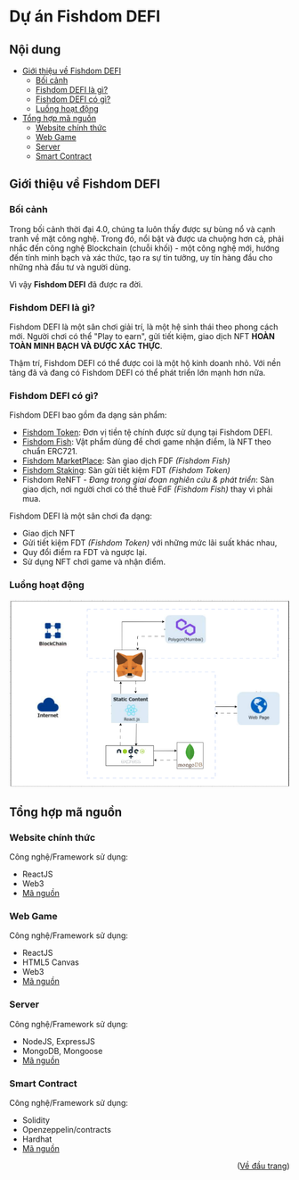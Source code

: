 <div id="top"></div>

# Dự án Fishdom DEFI 

## Nội dung

- [Giới thiệu về Fishdom DEFI](#giới-thiệu-về-fishdom-defi)
  - [Bối cảnh](#bối-cảnh)
  - [Fishdom DEFI là gì?](#fishdom-defi-là-gì?)
  - [Fishdom DEFI có gì?](#fishdom-defi-có-gì?)
  - [Luồng hoạt động](#luồng-hoạt-động)
- [Tổng hợp mã nguồn](#tổng-hợp-mã-nguồn)
  - [Website chính thức](#website-chính-thức)
  - [Web Game](#web-game)
  - [Server](#server)
  - [Smart Contract](#smart-contract)

## Giới thiệu về Fishdom DEFI

### Bối cảnh
Trong bối cảnh thời đại 4.0, chúng ta luôn thấy được sự bùng nổ và cạnh tranh về mặt công nghệ. 
Trong đó, nổi bật và được ưa chuộng hơn cả, phải nhắc đến công nghệ Blockchain (chuỗi khối) - 
một công nghệ mới, hướng đến tính minh bạch và xác thức, tạo ra sự tin tưởng, uy tín hàng đầu cho những nhà đầu tư và người dùng.

Vì vậy **Fishdom DEFI** đã được ra đời.

### Fishdom DEFI là gì?

Fishdom DEFI là một sân chơi giải trí, là một hệ sinh thái theo phong cách mới. 
Người chơi có thể "Play to earn", gửi tiết kiệm, giao dịch NFT 
**HOÀN TOÀN MINH BẠCH VÀ ĐƯỢC XÁC THỰC**.


Thậm trí, Fishdom DEFI có thể được coi là một hộ kinh doanh nhỏ. 
Với nền tảng đã và đang có Fishdom DEFI có thể phát triển lớn mạnh hơn nữa.


### Fishdom DEFI có gì?

Fishdom DEFI bao gồm đa dạng sản phẩm:

- [Fishdom Token](https://mumbai.polygonscan.com/address/0xef53bf93c0a93b729ad6c53884605417911e183c): Đơn vị tiền tệ chính được sử dụng tại Fishdom DEFI.
- [Fishdom Fish](https://mumbai.polygonscan.com/address/0xBDd290c65d24eEA466e8206b67BFd9c016Adc3D3): Vật phẩm dùng để chơi game nhận điểm, là NFT theo chuẩn ERC721.
- [Fishdom MarketPlace](https://mumbai.polygonscan.com/address/0x7D6D3a34F719A9Bad24FD3eE1a4926aFC60c381f): Sàn giao dịch FDF *(Fishdom Fish)*
- [Fishdom Staking](https://mumbai.polygonscan.com/address/0xF3D490937133B6dEC45D29809fDbD037d01267DD): Sàn gửi tiết kiệm FDT *(Fishdom Token)*
- Fishdom ReNFT - *Đang trong giai đoạn nghiên cứu & phát triển*: Sàn giao dịch, nơi người chơi có thể thuê FdF *(Fishdom Fish)* thay vì phải mua.


Fishdom DEFI là một sân chơi đa dạng:
- Giao dịch NFT
- Gửi tiết kiệm FDT *(Fishdom Token)* với những mức lãi suất khác nhau,
- Quy đổi điểm ra FDT và ngược lại. 
- Sử dụng NFT chơi game và nhận điểm.


### Luồng hoạt động


<img src="https://github.com/augustusflynn/Fishdom_DEFI_Project/blob/main/architech.png" alt="flow" />


## Tổng hợp mã nguồn

### Website chính thức

Công nghệ/Framework sử dụng:

- ReactJS
- Web3
- [Mã nguồn](https://github.com/augustusflynn/Fishdom_Web)

### Web Game

Công nghệ/Framework sử dụng:

- ReactJS
- HTML5 Canvas
- Web3
- [Mã nguồn](https://github.com/augustusflynn/Fishdom_DEFI/tree/master/client)

### Server

Công nghệ/Framework sử dụng:

- NodeJS, ExpressJS
- MongoDB, Mongoose
- [Mã nguồn](https://github.com/augustusflynn/Fishdom_DEFI/tree/master/server)

### Smart Contract


Công nghệ/Framework sử dụng:

- Solidity
- Openzeppelin/contracts
- Hardhat
- [Mã nguồn](https://github.com/augustusflynn/Fishdom_DEFI_SC_hh)


<p align="right">(<a href="#top">Về đầu trang</a>)</p>
